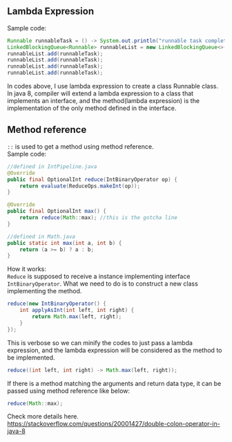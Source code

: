## Lambda Expression
Sample code:

```java
Runnable runnableTask = () -> System.out.println("runnable task complete.");
LinkedBlockingQueue<Runnable> runnableList = new LinkedBlockingQueue<>();
runnableList.add(runnableTask);
runnableList.add(runnableTask);
runnableList.add(runnableTask);
runnableList.add(runnableTask);
```
In codes above, I use lambda expression to create a class Runnable class. In java 8, compiler will extend a lambda expression to a class that implements an interface, and the method(lambda expression) is the implementation of the only method defined in the interface.

## Method reference
`::` is used to get a method using method reference.   
Sample code:
```java
//defined in IntPipeline.java
@Override
public final OptionalInt reduce(IntBinaryOperator op) {
    return evaluate(ReduceOps.makeInt(op));
}

@Override
public final OptionalInt max() {
    return reduce(Math::max); //this is the gotcha line
}

//defined in Math.java
public static int max(int a, int b) {
    return (a >= b) ? a : b;
}
```
How it works:  
`Reduce` is supposed to receive a instance implementing interface `IntBinaryOperator`. What we need to do is to construct a new class implementing the method.
```java
reduce(new IntBinaryOperator() {
    int applyAsInt(int left, int right) {
        return Math.max(left, right);
    }
});
```
This is verbose so we can minify the codes to just pass a lambda expression, and the lambda expression will be considered as the method to be implemented. 
```java
reduce((int left, int right) -> Math.max(left, right));
```
If there is a method matching the arguments and return data type, it can be passed using method reference like below:
```java
reduce(Math::max);

```
Check more details here. https://stackoverflow.com/questions/20001427/double-colon-operator-in-java-8
